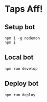 # Taps Aff!

## Setup bot

```
npm i -g nodemon
npm i
```

## Local bot

```
npm run develop
```

## Deploy bot

```
npm run deploy
```
